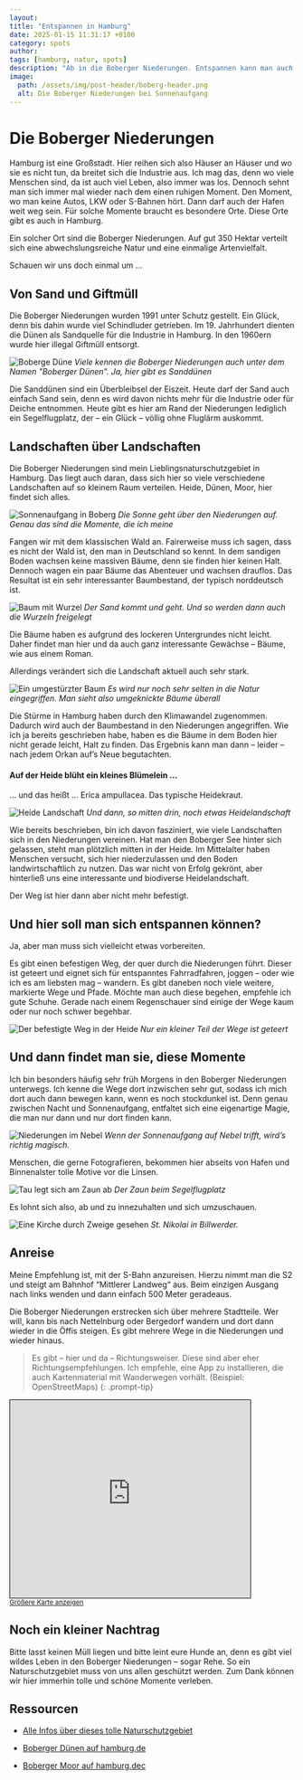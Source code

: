 ```yaml
---
layout: 
title: "Entspannen in Hamburg"
date: 2025-01-15 11:31:17 +0100
category: spots
author: 
tags: [hamburg, natur, spots]
description: "Ab in die Boberger Niederungen. Entspannen kann man auch in der Großstadt."
image:
  path: /assets/img/post-header/boberg-header.png
  alt: Die Boberger Niederungen bei Sonnenaufgang
---
```


# Die Boberger Niederungen

Hamburg ist eine Großstadt. Hier reihen sich also Häuser an Häuser und wo sie es nicht tun, da breitet sich die Industrie aus. Ich mag das, denn wo viele Menschen sind, da ist auch viel Leben, also immer was los. Dennoch sehnt man sich immer mal wieder nach dem einen ruhigen Moment. Den Moment, wo man keine Autos, LKW oder S-Bahnen hört. Dann darf auch der Hafen weit weg sein. Für solche Momente braucht es besondere Orte. Diese Orte gibt es auch in Hamburg. 

Ein solcher Ort sind die Boberger Niederungen. Auf gut 350 Hektar verteilt sich eine abwechslungsreiche Natur und eine einmalige Artenvielfalt. 

Schauen wir uns doch einmal um ...

## Von Sand und Giftmüll

Die Boberger Niederungen wurden 1991 unter Schutz gestellt. Ein Glück, denn bis dahin wurde viel Schindluder getrieben. Im 19. Jahrhundert dienten die Dünen als Sandquelle für die Industrie in Hamburg. In den 1960ern wurde hier illegal Giftmüll entsorgt. 

![Boberge Düne](../assets/img/boberg/boberger-sandduene.jpg)
_Viele kennen die Boberger Niederungen auch unter dem Namen "Boberger Dünen". Ja, hier gibt es Sanddünen_

Die Sanddünen sind ein Überbleibsel der Eiszeit. Heute darf der Sand auch einfach Sand sein, denn es wird davon nichts mehr für die Industrie oder für Deiche entnommen. Heute gibt es hier am Rand der Niederungen lediglich ein Segelflugplatz, der – ein Glück – völlig ohne Fluglärm auskommt.

## Landschaften über Landschaften

Die Boberger Niederungen sind mein Lieblingsnaturschutzgebiet in Hamburg. Das liegt auch daran, dass sich hier so viele verschiedene Landschaften auf so kleinem Raum verteilen. Heide, Dünen, Moor, hier findet sich alles.

![Sonnenaufgang in Boberg](../assets/img/boberg/baeume-bei-sonnenaufgang.jpg)
_Die Sonne geht über den Niederungen auf. Genau das sind die Momente, die ich meine_

Fangen wir mit dem klassischen Wald an. Fairerweise muss ich sagen, dass es nicht der Wald ist, den man in Deutschland so kennt. In dem sandigen Boden wachsen keine massiven Bäume, denn sie finden hier keinen Halt. Dennoch wagen ein paar Bäume das Abenteuer und wachsen drauflos. Das Resultat ist ein sehr interessanter Baumbestand, der typisch norddeutsch ist. 


![Baum mit Wurzel](../assets/img/boberg/baum-mit-wurzel.jpg)
_Der Sand kommt und geht. Und so werden dann auch die Wurzeln freigelegt_

Die Bäume haben es aufgrund des lockeren Untergrundes nicht leicht. Daher findet man hier und da auch ganz interessante Gewächse – Bäume, wie aus einem Roman.

Allerdings verändert sich die Landschaft aktuell auch sehr stark. 

![Ein umgestürzter Baum](../assets/img/boberg/umgestuerzter-baum.jpg)
_Es wird nur noch sehr selten in die Natur eingegriffen. Man sieht also umgeknickte Bäume überall_

Die Stürme in Hamburg haben durch den Klimawandel zugenommen. Dadurch wird auch der Baumbestand in den Niederungen angegriffen. Wie ich ja bereits geschrieben habe, haben es die Bäume in dem Boden hier nicht gerade leicht, Halt zu finden. Das Ergebnis kann man dann – leider – nach jedem Orkan auf’s Neue begutachten.

#### Auf der Heide blüht ein kleines Blümelein ...

... und das heißt ... Erica ampullacea. Das typische Heidekraut.

![Heide Landschaft](../assets/img/boberg/heide-landschaft.jpg)
_Und dann, so mitten drin, noch etwas Heidelandschaft_

Wie bereits beschrieben, bin ich davon fasziniert, wie viele Landschaften sich in den Niederungen vereinen. Hat man den Boberger See hinter sich gelassen, steht man plötzlich mitten in der Heide. Im Mittelalter haben Menschen versucht, sich hier niederzulassen und den Boden landwirtschaftlich zu nutzen. Das war nicht von Erfolg gekrönt, aber hinterließ uns eine interessante und biodiverse Heidelandschaft.

Der Weg ist hier dann aber nicht mehr befestigt. 

## Und hier soll man sich entspannen können?

Ja, aber man muss sich vielleicht etwas vorbereiten.

Es gibt einen befestigen Weg, der quer durch die Niederungen führt. Dieser ist geteert und eignet sich für entspanntes Fahrradfahren, joggen – oder wie ich es am liebsten mag – wandern. Es gibt daneben noch viele weitere, markierte Wege und Pfade. Möchte man auch diese begehen, empfehle ich gute Schuhe. Gerade nach einem Regenschauer sind einige der Wege kaum oder nur noch schwer begehbar. 

![Der befestigte Weg in der Heide](../assets/img/boberg/weg-und-heide.jpg)
_Nur ein kleiner Teil der Wege ist geteert_

## Und dann findet man sie, diese Momente

Ich bin besonders häufig sehr früh Morgens in den Boberger Niederungen unterwegs. Ich kenne die Wege dort inzwischen sehr gut, sodass ich mich dort auch dann bewegen kann, wenn es noch stockdunkel ist. Denn genau zwischen Nacht und Sonnenaufgang, entfaltet sich eine eigenartige Magie, die man nur dann und nur dort finden kann.

![Niederungen im Nebel](../assets/img/boberg/niederungen-im-nebel.jpg)
_Wenn der Sonnenaufgang auf Nebel trifft, wird’s richtig magisch._

Menschen, die gerne Fotografieren, bekommen hier abseits von Hafen und Binnenalster tolle Motive vor die Linsen. 

![Tau legt sich am Zaun ab](../assets/img/boberg/tau-an-zaundraht.jpg)
_Der Zaun beim Segelflugplatz_

Es lohnt sich also, ab und zu innezuhalten und sich umzuschauen. 

![Eine Kirche durch Zweige gesehen](../assets/img/boberg/kirche-durch-zweige.jpg)
_St. Nikolai in Billwerder._

## Anreise

Meine Empfehlung ist, mit der S-Bahn anzureisen. Hierzu nimmt man die S2 und steigt am Bahnhof “Mittlerer Landweg“ aus. Beim einzigen Ausgang nach links wenden und dann einfach 500 Meter geradeaus. 

Die Boberger Niederungen erstrecken sich über mehrere Stadtteile. Wer will, kann bis nach Nettelnburg oder Bergedorf wandern und dort dann wieder in die Öffis steigen. Es gibt mehrere Wege in die Niederungen und wieder hinaus. 

> Es gibt – hier und da – Richtungsweiser. Diese sind aber eher Richtungsempfehlungen. Ich empfehle, eine App zu installieren, die auch Kartenmaterial mit Wanderwegen vorhält. (Beispiel: OpenStreetMaps)
{: .prompt-tip}

<iframe width="425" height="350" src="https://www.openstreetmap.org/export/embed.html?bbox=10.125532150268556%2C53.50192111540838%2C10.164113044738771%2C53.51378898243286&amp;layer=mapnik" style="border: 1px solid black"></iframe><br/><small><a href="https://www.openstreetmap.org/#map=16/53.50786/10.14482">Größere Karte anzeigen</a></small>

## Noch ein kleiner Nachtrag

Bitte lasst keinen Müll liegen und bitte leint eure Hunde an, denn es gibt viel wildes Leben in den Boberger Niederungen – sogar Rehe. So ein Naturschutzgebiet muss von uns allen geschützt werden. Zum Dank können wir hier immerhin tolle und schöne Momente verleben.  

## Ressourcen

* [Alle Infos über dieses tolle Naturschutzgebiet](https://www.boberger-duenen.de/)

* [Boberger Dünen auf hamburg.de](https://www.hamburg.de/politik-und-verwaltung/behoerden/bukea/themen/boden-und-geologie/geologie/geologie-in-hamburg/geotourismus/geotope-im-hamburger-raum/boberger-duenen-bergedorf-168438)

* [Boberger Moor auf hamburg.dec](https://www.hamburg.de/politik-und-verwaltung/behoerden/bukea/themen/boden-und-geologie/geologie/geologie-in-hamburg/geotourismus/geotope-im-hamburger-raum/boberger-moor-168448)

[](https://loki-schmidt-stiftung.de/mitmachen-und-erleben/boberger-duenenhaus/nsg-boberger-niederung.html)